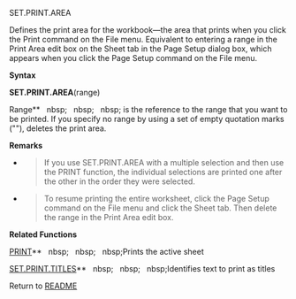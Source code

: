 SET.PRINT.AREA

Defines the print area for the workbook&mdash;the area that prints when
you click the Print command on the File menu. Equivalent to entering a
range in the Print Area edit box on the Sheet tab in the Page Setup
dialog box, which appears when you click the Page Setup command on the
File menu.

**Syntax**

**SET.PRINT.AREA**(range)

Range**&nbsp;&nbsp;&nbsp;nbsp;&nbsp;&nbsp;&nbsp;nbsp;&nbsp;&nbsp;&nbsp;nbsp;&nbsp;is the reference to the range that you want
to be printed. If you specify no range by using a set of empty quotation
marks (""), deletes the print area.

**Remarks**

  - > If you use SET.PRINT.AREA with a multiple selection and then use
    > the PRINT function, the individual selections are printed one
    > after the other in the order they were selected.

  - > To resume printing the entire worksheet, click the Page Setup
    > command on the File menu and click the Sheet tab. Then delete the
    > range in the Print Area edit box.


**Related Functions**

[PRINT](PRINT.md)**&nbsp;&nbsp;&nbsp;nbsp;&nbsp;&nbsp;&nbsp;nbsp;&nbsp;&nbsp;&nbsp;nbsp;Prints the active sheet

[SET.PRINT.TITLES](SET.PRINT.TITLES.md)**&nbsp;&nbsp;&nbsp;nbsp;&nbsp;&nbsp;&nbsp;nbsp;&nbsp;&nbsp;&nbsp;nbsp;Identifies text to print as titles



Return to [README](README.md)

